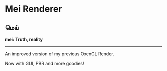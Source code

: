 <h1>Mei Renderer</h1>
<h2>மெய்</h2>
<p><b>mei: Truth, reality</b></p>
<hr>
<p>An improved version of my previous OpenGL Render.</p>
<p>Now with GUI, PBR and more goodies!</p>
